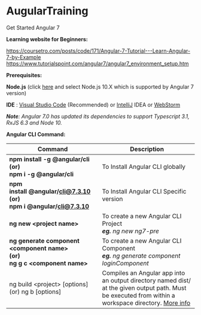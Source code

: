 # AugularTraining

Get Started Angular 7

**Learning website for Beginners:**

https://coursetro.com/posts/code/171/Angular-7-Tutorial---Learn-Angular-7-by-Example
https://www.tutorialspoint.com/angular7/angular7_environment_setup.htm

**Prerequisites:**

**Node.js** (click [here](https://nodejs.org/en/download/releases/) and select Node.js 10.X which is supported by Angular 7 version)

**IDE** : [Visual Studio Code](https://code.visualstudio.com/) (Recommended) or [IntelliJ](https://www.jetbrains.com/idea/download/) IDEA or [WebStorm](https://www.jetbrains.com/webstorm/download/#section=windows)

***Note**: Angular 7.0 has updated its dependencies to support Typescript 3.1, RxJS 6.3 and Node 10.*

**Angular CLI Command:**

|Command|Description|
|-------|-----------|
|**npm install -g @angular/cli <br/>(or) <br/>npm i -g @angular/cli** | To Install Angular CLI globally |
|**npm install @angular/cli@7.3.10 <br/>(or) <br/>npm i @angular/cli@7.3.10** | To Install Angular CLI Specific version |
|**ng new \<project name\>** | To create a new Angular CLI Project <br/> ***eg.** ng new ng7-pre* |
|**ng generate component \<component name\> <br/>(or)<br/>ng g c \<component name\>**| To create a new Angular CLI Component <br/> ***eg.** ng generate component loginComponent*|
|ng build \<project\> [options] <br/>(or) ng b <project> [options]|Compiles an Angular app into an output directory named dist/ at the given output path. Must be executed from within a workspace directory. [More info](https://angular.io/cli/build?target=_blank)|
